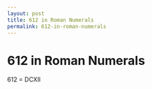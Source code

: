 ```yaml
---
layout: post
title: 612 in Roman Numerals
permalink: 612-in-roman-numerals
---
```


# 612 in Roman Numerals

612 = DCXII
